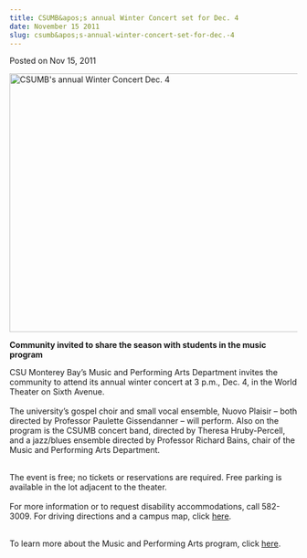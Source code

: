 ```yaml
---
title: CSUMB&apos;s annual Winter Concert set for Dec. 4
date: November 15 2011
slug: csumb&apos;s-annual-winter-concert-set-for-dec.-4
---
```


 



<span class="date">Posted on Nov 15, 2011    </span>
<p><img alt="CSUMB&apos;s annual Winter Concert Dec. 4" src="https://news.csumb.edu/sites/default/files/65/attachments/news/images/winter_concert_2011_e-flier.jpg" style="width:550px; height:453px"/></p>
<p><strong>Community invited to share the season with students in
the music program</strong></p>
<p>CSU Monterey Bay&#x2019;s Music and Performing Arts Department invites
the community to attend its annual winter concert at 3 p.m., Dec.
4, in the World Theater on Sixth Avenue.<br>
<br>
The university&#x2019;s gospel choir and small vocal ensemble, Nuovo
Plaisir &#x2013; both directed by Professor Paulette Gissendanner &#x2013; will
perform. Also on the program is the CSUMB concert band, directed by
Theresa Hruby-Percell, and a jazz/blues ensemble directed by
Professor Richard Bains, chair of the Music and Performing Arts
Department.</br></br></p>
<p>The event is free; no tickets or reservations are required. Free
parking is available in the lot adjacent to the theater.<br>
<br>
For more information or to request disability accommodations, call
582-3009. For driving directions and a campus map, click <a href="https://csumb.edu/map" rel="nofollow">here</a>.</br></br></p>
<p>To learn more about the Music and Performing Arts program, click
<a href="https://mpa.csumb.edu/" rel="nofollow">here</a>.</p>





 
